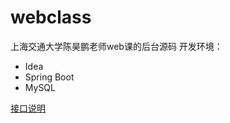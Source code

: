 # webclass
上海交通大学陈昊鹏老师web课的后台源码
开发环境：
- Idea
- Spring Boot
- MySQL  

[接口说明](https://github.com/DawnChau/webclass/blob/master/%E6%8E%A5%E5%8F%A3%E8%AF%B4%E6%98%8E.md)
